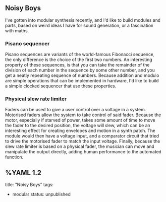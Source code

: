 ## Noisy Boys
I've gotten into modular synthesis recently, and I'd like to build modules and parts, based on weird ideas I have for sound generation, or a fascination with maths.

### Pisano sequencer
Pisano sequences are variants of the world-famous Fibonacci sequence, the only difference is the choice of the first two numbers. An interesting property of these sequences, is that you can take the remainder of the division of each number in the sequence by some other number, and you get a neatly repeating sequence of numbers. Because addition and modulo are simple operations that can be implemented in hardware, I'd like to build a simple clocked sequencer that use these properties.

### Physical slew rate limiter
Faders can be used to give a user control over a voltage in a system. Motorised faders allow the system to take control of said fader.
Because the motor, especially if starved of power, takes some amount of time to move the fader to the desired position, the voltage will slew, which can be an interesting effect for creating envelopes and motion in a synth patch. The module would then have a voltage input, and a comparator circuit that tried to drive the motorised fader to match the input voltage.
Finally, because the slew rate limiter is based on a physical fader, the musician can move and manipulate the output directly, adding human performance to the automated function.

%YAML 1.2
---
title: "Noisy Boys"
tags:
  - modular
status: unpublished
